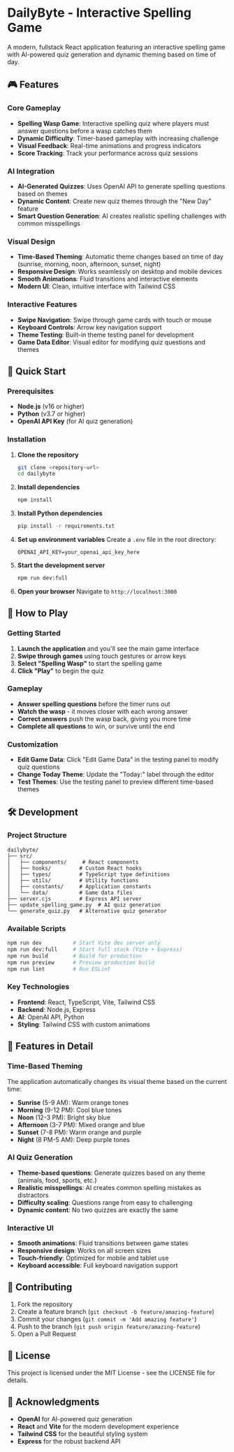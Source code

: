 # DailyByte - Interactive Spelling Game

A modern, fullstack React application featuring an interactive spelling game with AI-powered quiz generation and dynamic theming based on time of day.

## 🎮 Features

### Core Gameplay
- **Spelling Wasp Game**: Interactive spelling quiz where players must answer questions before a wasp catches them
- **Dynamic Difficulty**: Timer-based gameplay with increasing challenge
- **Visual Feedback**: Real-time animations and progress indicators
- **Score Tracking**: Track your performance across quiz sessions

### AI Integration
- **AI-Generated Quizzes**: Uses OpenAI API to generate spelling questions based on themes
- **Dynamic Content**: Create new quiz themes through the "New Day" feature
- **Smart Question Generation**: AI creates realistic spelling challenges with common misspellings

### Visual Design
- **Time-Based Theming**: Automatic theme changes based on time of day (sunrise, morning, noon, afternoon, sunset, night)
- **Responsive Design**: Works seamlessly on desktop and mobile devices
- **Smooth Animations**: Fluid transitions and interactive elements
- **Modern UI**: Clean, intuitive interface with Tailwind CSS

### Interactive Features
- **Swipe Navigation**: Swipe through game cards with touch or mouse
- **Keyboard Controls**: Arrow key navigation support
- **Theme Testing**: Built-in theme testing panel for development
- **Game Data Editor**: Visual editor for modifying quiz questions and themes

## 🚀 Quick Start

### Prerequisites
- **Node.js** (v16 or higher)
- **Python** (v3.7 or higher)
- **OpenAI API Key** (for AI quiz generation)

### Installation

1. **Clone the repository**
   ```bash
   git clone <repository-url>
   cd dailybyte
   ```

2. **Install dependencies**
   ```bash
   npm install
   ```

3. **Install Python dependencies**
   ```bash
   pip install -r requirements.txt
   ```

4. **Set up environment variables**
   Create a `.env` file in the root directory:
   ```
   OPENAI_API_KEY=your_openai_api_key_here
   ```

5. **Start the development server**
   ```bash
   npm run dev:full
   ```

6. **Open your browser**
   Navigate to `http://localhost:3000`

## 🎯 How to Play

### Getting Started
1. **Launch the application** and you'll see the main game interface
2. **Swipe through games** using touch gestures or arrow keys
3. **Select "Spelling Wasp"** to start the spelling game
4. **Click "Play"** to begin the quiz

### Gameplay
- **Answer spelling questions** before the timer runs out
- **Watch the wasp** - it moves closer with each wrong answer
- **Correct answers** push the wasp back, giving you more time
- **Complete all questions** to win, or survive until the end

### Customization
- **Edit Game Data**: Click "Edit Game Data" in the testing panel to modify quiz questions
- **Change Today Theme**: Update the "Today:" label through the editor
- **Test Themes**: Use the testing panel to preview different time-based themes

## 🛠️ Development

### Project Structure
```
dailybyte/
├── src/
│   ├── components/     # React components
│   ├── hooks/         # Custom React hooks
│   ├── types/         # TypeScript type definitions
│   ├── utils/         # Utility functions
│   ├── constants/     # Application constants
│   └── data/          # Game data files
├── server.cjs         # Express API server
├── update_spelling_game.py  # AI quiz generation
└── generate_quiz.py   # Alternative quiz generator
```

### Available Scripts
```bash
npm run dev          # Start Vite dev server only
npm run dev:full     # Start full stack (Vite + Express)
npm run build        # Build for production
npm run preview      # Preview production build
npm run lint         # Run ESLint
```

### Key Technologies
- **Frontend**: React, TypeScript, Vite, Tailwind CSS
- **Backend**: Node.js, Express
- **AI**: OpenAI API, Python
- **Styling**: Tailwind CSS with custom animations

## 🎨 Features in Detail

### Time-Based Theming
The application automatically changes its visual theme based on the current time:
- **Sunrise** (5-9 AM): Warm orange tones
- **Morning** (9-12 PM): Cool blue tones  
- **Noon** (12-3 PM): Bright sky blue
- **Afternoon** (3-7 PM): Mixed orange and blue
- **Sunset** (7-8 PM): Warm orange and purple
- **Night** (8 PM-5 AM): Deep purple tones

### AI Quiz Generation
- **Theme-based questions**: Generate quizzes based on any theme (animals, food, sports, etc.)
- **Realistic misspellings**: AI creates common spelling mistakes as distractors
- **Difficulty scaling**: Questions range from easy to challenging
- **Dynamic content**: No two quizzes are exactly the same

### Interactive UI
- **Smooth animations**: Fluid transitions between game states
- **Responsive design**: Works on all screen sizes
- **Touch-friendly**: Optimized for mobile and tablet use
- **Keyboard accessible**: Full keyboard navigation support

## 🤝 Contributing

1. Fork the repository
2. Create a feature branch (`git checkout -b feature/amazing-feature`)
3. Commit your changes (`git commit -m 'Add amazing feature'`)
4. Push to the branch (`git push origin feature/amazing-feature`)
5. Open a Pull Request

## 📝 License

This project is licensed under the MIT License - see the LICENSE file for details.

## 🙏 Acknowledgments

- **OpenAI** for AI-powered quiz generation
- **React** and **Vite** for the modern development experience
- **Tailwind CSS** for the beautiful styling system
- **Express** for the robust backend API
